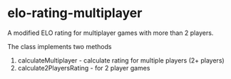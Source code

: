 # elo-rating-multiplayer
A modified ELO rating for multiplayer games with more than 2 players.

The class implements two methods 
 1. calculateMultiplayer - calculate rating for multiple players (2+ players)
 2. calculate2PlayersRating - for 2 player games
